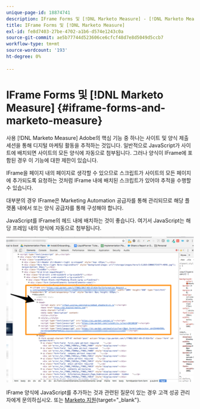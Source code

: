```yaml
---
unique-page-id: 18874741
description: IFrame Forms 및 [!DNL Marketo Measure] - [!DNL Marketo Measure] - 제품 설명서
title: IFrame Forms 및 [!DNL Marketo Measure]
exl-id: fe8d7403-27be-4702-a1b6-d574e1243c0a
source-git-commit: ae5b77744d523606ce6cfcf48d7e8d5049d5ccb7
workflow-type: tm+mt
source-wordcount: '193'
ht-degree: 0%

---
```


# IFrame Forms 및 [!DNL Marketo Measure] {#iframe-forms-and-marketo-measure}

사용 [!DNL Marketo Measure] Adobe의 핵심 기능 중 하나는 사이트 및 양식 제출 세션을 통해 디지털 마케팅 활동을 추적하는 것입니다. 일반적으로 JavaScript가 사이트에 배치되면 사이트의 모든 양식에 자동으로 첨부됩니다. 그러나 양식이 IFrame에 포함된 경우 이 기능에 대한 제한이 있습니다.

IFrame을 페이지 내의 페이지로 생각할 수 있으므로 스크립트가 사이트의 모든 페이지에 추가되도록 요청하는 것처럼 IFrame 내에 배치된 스크립트가 있어야 추적을 수행할 수 있습니다.

대부분의 경우 IFrame은 Marketing Automation 공급자를 통해 관리되므로 해당 플랫폼 내에서 또는 양식 공급자를 통해 구성해야 합니다.

JavaScript를 IFrame의 헤드 내에 배치하는 것이 좋습니다. 여기서 JavaScript는 해당 프레임 내의 양식에 자동으로 첨부됩니다.

![](assets/1-1.png)

IFrame 양식에 JavaScript를 추가하는 것과 관련된 질문이 있는 경우 고객 성공 관리자에게 문의하십시오. 또는 [Marketo 지원](https://nation.marketo.com/t5/support/ct-p/Support){target=&quot;_blank&quot;}.
